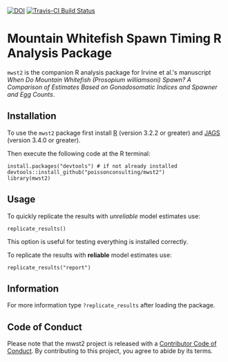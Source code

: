 [![DOI](https://zenodo.org/badge/44328995.svg)](https://zenodo.org/badge/latestdoi/44328995)
[![Travis-CI Build Status](https://travis-ci.org/poissonconsulting/mwst2.svg?branch=master)](https://travis-ci.org/poissonconsulting/mwst2)

# Mountain Whitefish Spawn Timing R Analysis Package

`mwst2` is the companion R analysis package for Irvine et al.'s manuscript
*When Do Mountain Whitefish (Prosopium williamsoni) Spawn? A Comparison of Estimates Based on Gonadosomatic Indices and Spawner and Egg Counts*.

## Installation

To use the `mwst2` package first install 
[R](http://cran.r-project.org) (version 3.2.2 or greater) and
[JAGS](http://mcmc-jags.sourceforge.net) (version 3.4.0 or greater).

Then execute the following code at the R terminal:
```
install.packages("devtools") # if not already installed
devtools::install_github("poissonconsulting/mwst2")
library(mwst2)
```

## Usage

To quickly replicate the results with *unreliable* model estimates use:
```
replicate_results()
```
This option is useful for testing everything is installed correctly.

To replicate the results with **reliable** model estimates use:
```
replicate_results("report")
```

## Information

For more information type `?replicate_results` after loading the package.


## Code of Conduct

Please note that the mwst2 project is released with a [Contributor Code of Conduct](https://contributor-covenant.org/version/2/0/CODE_OF_CONDUCT.html). By contributing to this project, you agree to abide by its terms.

